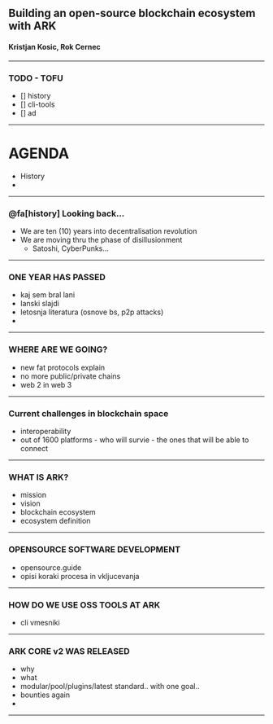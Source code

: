 ## Building an open-source blockchain ecosystem with ARK
#### Kristjan Kosic, Rok Cernec

---
### TODO - TOFU
- [] history
- [] cli-tools
- [] ad


--- 
# AGENDA
- History
- 
---
### @fa[history] Looking back...
- We are ten (10) years into decentralisation revolution
- We are moving thru the phase of disillusionment 
  - Satoshi, CyberPunks...

--- 
### ONE YEAR HAS PASSED
- kaj sem bral lani
- lanski slajdi
- letosnja literatura (osnove bs, p2p attacks)
- 
---
### WHERE ARE WE GOING?
- new fat protocols explain
- no more public/private chains
- web 2 in web 3
---
### Current challenges in blockchain space
- interoperability
- out of 1600 platforms - who will survie - the ones that will be able to connect
---
### WHAT IS ARK?
- mission
- vision
- blockchain ecosystem
- ecosystem definition
---
### OPENSOURCE SOFTWARE DEVELOPMENT
- opensource.guide
- opisi koraki procesa in vkljucevanja
---

### HOW DO WE USE OSS TOOLS AT ARK
- cli vmesniki
---

### ARK CORE v2 WAS RELEASED
- why
- what
- modular/pool/plugins/latest standard.. with one goal..
- bounties again
- 
---

